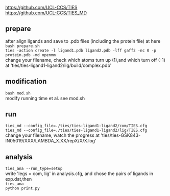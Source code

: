 https://github.com/UCL-CCS/TIES  
https://github.com/UCL-CCS/TIES_MD  
  
## prepare  
after align ligands and save to .pdb files (including the protein file) at here  
`bash prepare.sh`  
`ties -action create -l ligand1.pdb ligand2.pdb -lff gaff2 -nc 0 -p protein.pdb -md openmm`  
change your filename, check which atoms turn up (1),and which turn off (-1) at 'ties/ties-ligand1-ligand2/lig/build/complex.pdb'  
  
## modification  
`bash mod.sh`  
modify running time et al. see mod.sh  

## run  
`ties_md --config_file=./ties/ties-ligand1-ligand2/com/TIES.cfg`   
`ties_md --config_file=./ties/ties-ligand1-ligand2/lig/TIES.cfg`   
change your filename, watch the progress at 'ties/ties-GSK843-IN05019/XXX/LAMBDA_X.XX/repX/X/X.log'  

## analysis  
`ties_ana --run_type=setup`   
write 'legs = com, lig' in analysis.cfg, and chose the pairs of ligands in exp.dat,then  
`ties_ana`  
`python print.py`  
